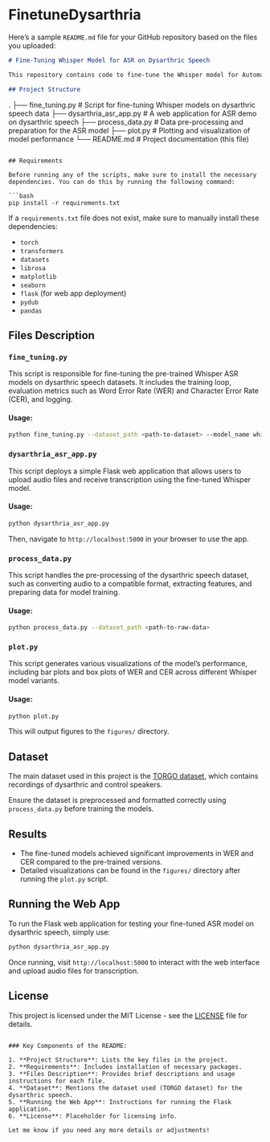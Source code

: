 # FinetuneDysarthria

Here’s a sample `README.md` file for your GitHub repository based on the files you uploaded:

```markdown
# Fine-Tuning Whisper Model for ASR on Dysarthric Speech

This repository contains code to fine-tune the Whisper model for Automatic Speech Recognition (ASR) on dysarthric speech data, such as the TORGO dataset. The project includes scripts for data processing, model training, and evaluation, as well as a web application for deploying the ASR model.

## Project Structure

```
.
├── fine_tuning.py        # Script for fine-tuning Whisper models on dysarthric speech data
├── dysarthria_asr_app.py # A web application for ASR demo on dysarthric speech
├── process_data.py       # Data pre-processing and preparation for the ASR model
├── plot.py               # Plotting and visualization of model performance
└── README.md             # Project documentation (this file)
```

## Requirements

Before running any of the scripts, make sure to install the necessary dependencies. You can do this by running the following command:

```bash
pip install -r requirements.txt
```

If a `requirements.txt` file does not exist, make sure to manually install these dependencies:

- `torch`
- `transformers`
- `datasets`
- `librosa`
- `matplotlib`
- `seaborn`
- `flask` (for web app deployment)
- `pydub`
- `pandas`

## Files Description

### `fine_tuning.py`

This script is responsible for fine-tuning the pre-trained Whisper ASR models on dysarthric speech datasets. It includes the training loop, evaluation metrics such as Word Error Rate (WER) and Character Error Rate (CER), and logging.

#### Usage:

```bash
python fine_tuning.py --dataset_path <path-to-dataset> --model_name whisper-small
```

### `dysarthria_asr_app.py`

This script deploys a simple Flask web application that allows users to upload audio files and receive transcription using the fine-tuned Whisper model.

#### Usage:

```bash
python dysarthria_asr_app.py
```

Then, navigate to `http://localhost:5000` in your browser to use the app.

### `process_data.py`

This script handles the pre-processing of the dysarthric speech dataset, such as converting audio to a compatible format, extracting features, and preparing data for model training.

#### Usage:

```bash
python process_data.py --dataset_path <path-to-raw-data>
```

### `plot.py`

This script generates various visualizations of the model’s performance, including bar plots and box plots of WER and CER across different Whisper model variants.

#### Usage:

```bash
python plot.py
```

This will output figures to the `figures/` directory.

## Dataset

The main dataset used in this project is the [TORGO dataset](https://www.cs.toronto.edu/~complingweb/data/TORGO/torgo.html), which contains recordings of dysarthric and control speakers.

Ensure the dataset is preprocessed and formatted correctly using `process_data.py` before training the models.

## Results

- The fine-tuned models achieved significant improvements in WER and CER compared to the pre-trained versions.
- Detailed visualizations can be found in the `figures/` directory after running the `plot.py` script.

## Running the Web App

To run the Flask web application for testing your fine-tuned ASR model on dysarthric speech, simply use:

```bash
python dysarthria_asr_app.py
```

Once running, visit `http://localhost:5000` to interact with the web interface and upload audio files for transcription.

## License

This project is licensed under the MIT License - see the [LICENSE](LICENSE) file for details.
```

### Key Components of the README:

1. **Project Structure**: Lists the key files in the project.
2. **Requirements**: Includes installation of necessary packages.
3. **Files Description**: Provides brief descriptions and usage instructions for each file.
4. **Dataset**: Mentions the dataset used (TORGO dataset) for the dysarthric speech.
5. **Running the Web App**: Instructions for running the Flask application.
6. **License**: Placeholder for licensing info.

Let me know if you need any more details or adjustments!
